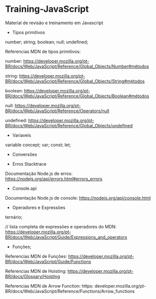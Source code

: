 # Training-JavaScript

Material de revisão e treinamento em Javascript

- Tipos primitivos

number;
string;
boolean;
null;
undefined;

Referencias MDN de tipos primitivos:

number: https://developer.mozilla.org/pt-BR/docs/Web/JavaScript/Reference/Global_Objects/Number#métodos

string: https://developer.mozilla.org/pt-BR/docs/Web/JavaScript/Reference/Global_Objects/String#métodos

boolean: https://developer.mozilla.org/pt-BR/docs/Web/JavaScript/Reference/Global_Objects/Boolean#métodos

null: https://developer.mozilla.org/pt-BR/docs/Web/JavaScript/Reference/Operators/null

undefined: https://developer.mozilla.org/pt-BR/docs/Web/JavaScript/Reference/Global_Objects/undefined

- Variaveis

variable concept;
var;
const;
let;

- Conversões

- Erros Stacktrace

Documentação Node.js de erros:
https://nodejs.org/api/errors.html#errors_errors

- Console.api

Documentação Node.js de console:
https://nodejs.org/api/console.html

- Operadores e Expressões

ternário;

// lista completa de expressões e operadores do MDN:
https://developer.mozilla.org/pt-BR/docs/Web/JavaScript/Guide/Expressions_and_operators

- Funções;

Referencias MDN de Funções:
https://developer.mozilla.org/pt-BR/docs/Web/JavaScript/Guide/Functions

Referencias MDN de Hoisting:
https://developer.mozilla.org/pt-BR/docs/Glossary/Hoisting

Referencias MDN de Arrow Function:
https: developer.mozilla.org/pt-BR/docs/Web/JavaScript/Reference/Functions/Arrow_functions
